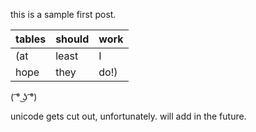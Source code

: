 this is a sample first post.

|tables|should|work|
|------|------|----|
|(at|least|I|
|hope|they|do!)|

( ͡° ͜ʖ ͡°)

unicode gets cut out, unfortunately. will add in the future.
